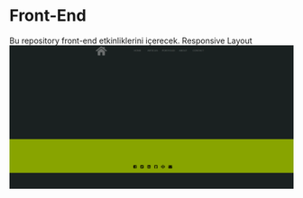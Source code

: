 # Front-End
Bu repository front-end etkinliklerini içerecek.
Responsive Layout
![alt text](https://github.com/KursatCAKAL/Front-End/blob/master/responsive_layout.png)

